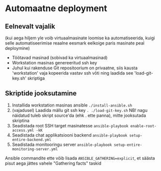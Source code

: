 # Automaatne deployment

## Eelnevalt vajalik

(kui aega hiljem yle voib virtuaalmasinate loomise ka automatiseerida, kuigi selle automatiseerimise reaalne eesmark eelkoige paris masinate peal deploymine)

- Töötavad masinad (sobivad ka virtuaalmasinad)
- Workstation masinas genereeritud ssh key
- Juhul kui rakenduse Git repositoorium on privaatne, siis kausta 'workstation' vaja kopeerida vastav ssh võti ning laadida see 'load-git-key.sh' skriptiga

## Skriptide jooksutamine

1. Installida workstation masinas ansible `./install-ansible.sh`
2. (vajadusel) Laadida mällu git ssh key `. ./load-git-key.sh` NB! nagu näidatud tuleb skript source'da (ehk . ette panna), mitte jooksutada skriptina
3. Seadistada root SSH target masinatesse `ansible-playbook enable-root-access.yml -kK`
4. Seadistada chat applikatsiooni backend `ansible-playbook setup-entire-backend.yml`
5. Seadistada monitooringu server `ansible-playbook setup-entire-monitoring-server.yml`

Ansible commandite ette võib lisada `ANSIBLE_GATHERING=explicit`, et säästa pisut aega jättes vahele "Gathering facts" taskid
